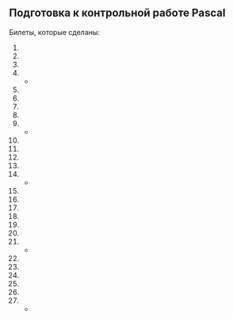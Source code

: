 ## Подготовка к контрольной работе Pascal

Билеты, которые сделаны:

1.
2.
3.
4. +
5.
6.
7.
8.
9. +
10.
11.
12.
13.
14. +
15.
16.
17.
18.
19.
20.
21. +
22.
23.
24.
25.
26.
27. +
